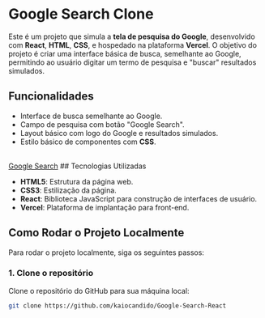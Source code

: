 # Google Search Clone

Este é um projeto que simula a **tela de pesquisa do Google**, desenvolvido com **React**, **HTML**, **CSS**, e hospedado na plataforma **Vercel**. O objetivo do projeto é criar uma interface básica de busca, semelhante ao Google, permitindo ao usuário digitar um termo de pesquisa e "buscar" resultados simulados.

## Funcionalidades

- Interface de busca semelhante ao Google.
- Campo de pesquisa com botão "Google Search".
- Layout básico com logo do Google e resultados simulados.
- Estilo básico de componentes com **CSS**.
<br>
<a href="https://google-search-react-brown.vercel.app/">Google Search</a>
## Tecnologias Utilizadas

- **HTML5**: Estrutura da página web.
- **CSS3**: Estilização da página.
- **React**: Biblioteca JavaScript para construção de interfaces de usuário.
- **Vercel**: Plataforma de implantação para front-end.

## Como Rodar o Projeto Localmente

Para rodar o projeto localmente, siga os seguintes passos:

### 1. Clone o repositório

Clone o repositório do GitHub para sua máquina local:

```bash
git clone https://github.com/kaiocandido/Google-Search-React
